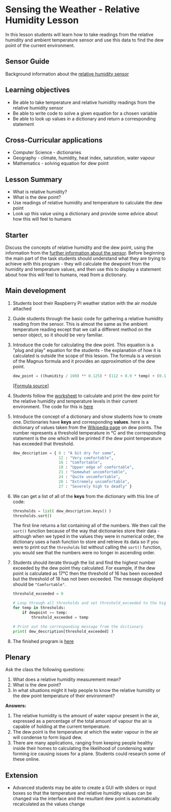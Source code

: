 #  Sensing the Weather - Relative Humidity Lesson

In this lesson students will learn how to take readings from the relative humidity and ambient temperature sensor and use this data to find the dew point of the current environment.

## Sensor Guide

Background information about the [relative humidity sensor](about.md)

## Learning objectives

- Be able to take temperature and relative humidity readings from the relative humidity sensor
- Be able to write code to solve a given equation for a chosen variable
- Be able to look up values in a dictionary and return a corresponding statement

## Cross-Curricular applications

- Computer Science - dictionaries
- Geography - climate, humidity, heat index, saturation, water vapour
- Mathematics - solving equation for dew point

## Lesson Summary

- What is relative humidity?
- What is the dew point?
- Use readings of relative humidity and temperature to calculate the dew point 
- Look up this value using a dictionary and provide some advice about how this will feel to humans

## Starter

Discuss the concepts of relative humidity and the dew point, using the information from the [further information about the sensor](about.md). Before beginning the main part of the task students should understand what they are trying to achieve with this program - they will calculate the dewpoint from the humidity and temperature values, and then use this to display a statement about how this will feel to humans, read from a dictionary.

## Main development

1. Students boot their Raspberry Pi weather station with the air module attached

1. Guide students through the basic code for gathering a relative humidity reading from the sensor. This is almost the same as the ambient temperature reading except that we call a different method on the sensor object, so it should be very familiar. 

1. Introduce the code for calculating the dew point. This equation is a "plug and play" equation for the students - the explanation of how it is calculated is outside the scope of this lesson. The formula is a version of the Magnus formula and it provides an *approximation* of the dew point.

	```python
	dew_point = ((humidity / 100) ** 0.125) * (112 + 0.9 * temp) + (0.1 * temp) – 112
	```
	[[Formula source](http://www.ajdesigner.com/phphumidity/dewpoint_equation_dewpoint_temperature.php#ajscroll)]

1. Students follow the [worksheet](worksheet.md) to calculate and print the dew point for the relative humidity and temperature levels in their current environment. The code for this is [here](code/calculate_dewpoint.py)

1. Introduce the concept of a dictionary and show students how to create one. Dictionaries have **keys** and corresponding **values**. here is a dictionary of values taken from the [Wikipedia page](https://en.wikipedia.org/wiki/Dew_point) on dew points. The number represents a threshold temperature in &deg;C and the corresponding statement is the one which will be printed if the dew point temperature has exceeded that threshold.

	```python
	dew_description = { 0 : "A bit dry for some",
	                    12 : "Very comfortable",
	                    16 : "Comfortable",
	                    18 : "Upper edge of comfortable",
	                    21 : "Somewhat uncomfortable",
	                    24 : "Quite uncomfortable",
	                    26 : "Extremely uncomfortable",
	                    27 : "Severely high to deadly" }
	```

1. We can get a list of all of the **keys** from the dictionary with this line of code:

	```python
	thresholds = list( dew_description.keys() )
	thresholds.sort()
	```
	The first line returns a list containing all of the numbers. We then call the `sort()` function because of the way that dictionaries store their data - although when we typed in the values they were in numerical order, the dictionary uses a hash function to store and retrieve its data so if you were to print out the `thresholds` list without calling the `sort()` function, you would see that the numbers were no longer in ascending order.

1. Students should iterate through the list and find the highest number exceeded by the dew point they calculated. For example, if the dew point is calculated as 17&deg;C then the threshold of 16 has been exceeded but the threshold of 18 has not been exceeded. The message displayed should be `"Comfortable"`.

	```python
	threshold_exceeded = 0

	# Loop through all thresholds and set threshold_exceeded to the highest exceeded
	for temp in thresholds:
	    if dewpoint >= temp:
	        threshold_exceeded = temp

	# Print out the corresponding message from the dictionary
	print( dew_description[threshold_exceeded] )
	```

1. The finished program is [here](code/calculate_dewpoint_message.py)


## Plenary

Ask the class the following questions:

1. What does a relative humidity measurement mean?
1. What is the dew point?
1. In what situations might it help people to know the relative humidity or the dew point temperature of their environment?

**Answers:**

1. The relative humidity is the amount of water vapour present in the air, expressed as a percentage of the total amount of vapour the air is capable of holding at the current temperature.
1. The dew point is the temperature at which the water vapour in the air will condense to form liquid dew.
1. There are many applications, ranging from keeping people healthy inside their homes to calculating the likelihood of condensing water forming ice causing issues for a plane. Students could research some of these online.

## Extension

- Advanced students may be able to create a GUI with sliders or input boxes so that the temperature and relative humidity values can be changed via the interface and the resultant dew point is automatically recalculated as the values change
